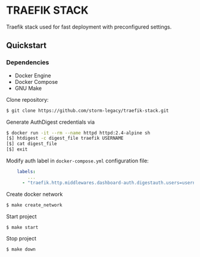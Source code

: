 # TRAEFIK STACK
Traefik stack used for fast deployment with preconfigured settings.

## Quickstart
### Dependencies
- Docker Engine
- Docker Compose
- GNU Make

Clone repository:
```bash
$ git clone https://github.com/storm-legacy/traefik-stack.git
```

Generate AuthDigest credentials via
```bash
$ docker run -it --rm --name httpd httpd:2.4-alpine sh
[$] htdigest -c digest_file traefik USERNAME
[$] cat digest_file
[$] exit
```

Modify auth label in `docker-compose.yml` configuration file:
```yaml
    labels:
        ...
      - "traefik.http.middlewares.dashboard-auth.digestauth.users=username:traefik:912e9580b71cd9ea70096bb9aac678ee"
```

Create docker network
```bash
$ make create_network
```

Start project
```bash
$ make start
```

Stop project
```bash
$ make down
```